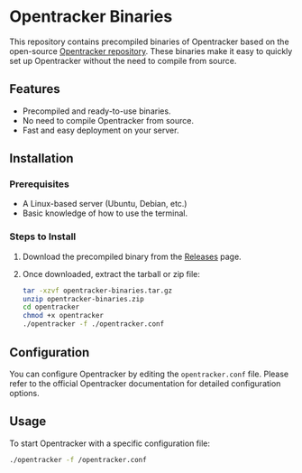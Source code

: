 # Opentracker Binaries

This repository contains precompiled binaries of Opentracker based on the open-source [Opentracker repository](https://erdgeist.org/gitweb/opentracker/). These binaries make it easy to quickly set up Opentracker without the need to compile from source.

## Features

- Precompiled and ready-to-use binaries.
- No need to compile Opentracker from source.
- Fast and easy deployment on your server.

## Installation

### Prerequisites
- A Linux-based server (Ubuntu, Debian, etc.)
- Basic knowledge of how to use the terminal.

### Steps to Install

1. Download the precompiled binary from the [Releases](https://github.com/bigcaibao/opentracker-binaries/releases) page.
   
2. Once downloaded, extract the tarball or zip file:
   
   ```bash
   tar -xzvf opentracker-binaries.tar.gz
   unzip opentracker-binaries.zip
   cd opentracker
   chmod +x opentracker
   ./opentracker -f ./opentracker.conf
   ```


## Configuration
You can configure Opentracker by editing the `opentracker.conf` file. Please refer to the official Opentracker documentation for detailed configuration options.

## Usage
To start Opentracker with a specific configuration file:
```bash
./opentracker -f /opentracker.conf
```

